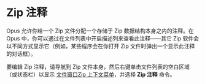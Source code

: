 # Zip 注释

Opus 允许你给一个 Zip 文件分配一个存储于 Zip 数据结构本身之内的注释。在 Opus 中，你可以通过在文件列表中开启描述列来查看此注释——其它 Zip 软件会以不同方式显示它（例如，某些程序会在你打开 Zip 文件时弹出一个显示此注释的对话框）。

要编辑 Zip 注释，请导航到 Zip 文件本身，然后右键单击文件列表的空白区域（或状态栏）以显示 [文件窗口Zip 上下文菜单](/Manual/customize/the_customize_dialog/context_menus.zh.md)，并选择 **Zip 注释** 命令。
